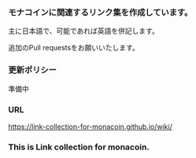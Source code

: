 ### モナコインに関連するリンク集を作成しています。

主に日本語で、可能であれば英語を併記します。

追加のPull requestsをお願いいたします。

### 更新ポリシー

準備中

### URL
https://link-collection-for-monacoin.github.io/wiki/

### This is Link collection for monacoin.

